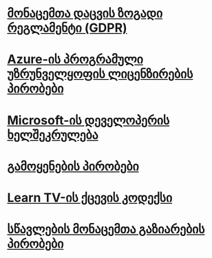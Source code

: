 
# [მონაცემთა დაცვის ზოგადი რეგლამენტი (GDPR)](gdpr.md)
# [Azure-ის პროგრამული უზრუნველყოფის ლიცენზირების პირობები](/legal/information-protection/software-license-terms)
# [Microsoft-ის დეველოპერის ხელშეკრულება](MDSA.md)
# [გამოყენების პირობები](/legal/termsofuse)
# [Learn TV-ის ქცევის კოდექსი](/legal/learntv/codeofconduct)
# [სწავლების მონაცემთა გაზიარების პირობები](/legal/learn/reporting/terms)

<!--## [Basque](software-license-terms-eu-es.md) -->
<!--## [Bulgarian](software-license-terms-bg-bg.md) -->
<!--## [Catalan ](software-license-terms-ca-es.md) -->
<!--## [Chinese - Simplified](software-license-terms-zh-tw.md) -->
<!--## [Chinese - Traditional](software-license-terms-zh-cn.md) -->
<!--## [Croatian](software-license-terms-hr-hr.md) -->
<!--## [Czech](software-license-terms-cs-cz.md) -->
<!--## [Danish](software-license-terms-da-dk.md) -->
<!--## [Dutch](software-license-terms-nl-nl.md) -->
<!--## [Estonian](software-license-terms-et-ee.md) -->
<!--## [Finnish](software-license-terms-fi-fi.md) -->
<!--## [French](software-license-terms-fr-fr.md) -->
<!--## [Galician](software-license-terms-gl-es.md) -->
<!--## [German](software-license-terms-de-de.md) -->
<!--## [Greek](software-license-terms-el-gr.md) -->
<!--## [Hindi](software-license-terms-hi-in.md) -->
<!--## [Hungarian](software-license-terms-hu-hu.md) -->
<!--## [Indonesian](software-license-terms-id-id.md) -->
<!--## [Italian](software-license-terms-it-it.md) -->
<!--## [Japanese](software-license-terms-ja-jp.md) -->
<!--## [Kazakh](software-license-terms-kk-kz.md) -->
<!--## [Korean](software-license-terms-ko-kr.md) -->
<!--## [Latvian](software-license-terms-lv-lv.md) -->
<!--## [Lithuanian](software-license-terms-lt-lt.md) -->
<!--## [Malay](software-license-terms-ms-my.md) -->
<!--## [Norwegian](software-license-terms-nb-no.md) -->
<!--## [Polish](software-license-terms-pl-pl.md) -->
<!--## [Portuguese - Brazil](software-license-terms-pt-br.md) -->
<!--## [Portuguese - Portugal](software-license-terms-pt-pt.md) -->
<!--## [Romanian](software-license-terms-ro-ro.md) -->
<!--## [Russian](software-license-terms-ru-ru.md) -->
<!--## [Serbian - Cyrillic](software-license-terms-cy-sr-sp.md) -->
<!--## [Serbian - Latin](software-license-terms-lt-sr-sp.md) -->
<!--## [Slovak](software-license-terms-sk-sk.md) -->
<!--## [Slovenian](software-license-terms-sl-si.md) -->
<!--## [Spanish](software-license-terms-es-es.md) -->
<!--## [Swedish](software-license-terms-sv-se.md) -->
<!--## [Thai](software-license-terms-th-th.md) -->
<!--## [Turkish](software-license-terms-tr-tr.md) -->
<!--## [Ukrainian](software-license-terms-uk-ua.md) -->
<!--## [Valencian](software-license-terms-val.md) -->
<!--## [Vietnamese](software-license-terms-vi-vn.md) -->
